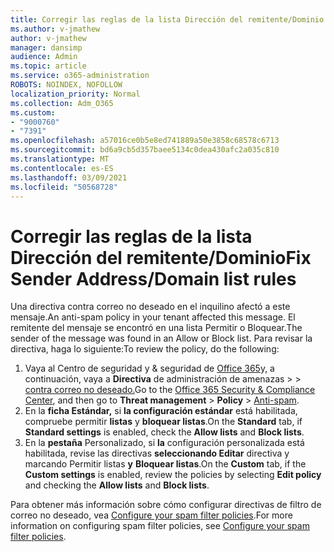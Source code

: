 ```yaml
---
title: Corregir las reglas de la lista Dirección del remitente/Dominio
ms.author: v-jmathew
author: v-jmathew
manager: dansimp
audience: Admin
ms.topic: article
ms.service: o365-administration
ROBOTS: NOINDEX, NOFOLLOW
localization_priority: Normal
ms.collection: Adm_O365
ms.custom:
- "9000760"
- "7391"
ms.openlocfilehash: a57016ce0b5e8ed741889a50e3858c68578c6713
ms.sourcegitcommit: bd6a9cb5d357baee5134c0dea430afc2a035c810
ms.translationtype: MT
ms.contentlocale: es-ES
ms.lasthandoff: 03/09/2021
ms.locfileid: "50568728"
---
```

# <a name="fix-sender-addressdomain-list-rules"></a><span data-ttu-id="f9d77-102">Corregir las reglas de la lista Dirección del remitente/Dominio</span><span class="sxs-lookup"><span data-stu-id="f9d77-102">Fix Sender Address/Domain list rules</span></span>

<span data-ttu-id="f9d77-103">Una directiva contra correo no deseado en el inquilino afectó a este mensaje.</span><span class="sxs-lookup"><span data-stu-id="f9d77-103">An anti-spam policy in your tenant affected this message.</span></span> <span data-ttu-id="f9d77-104">El remitente del mensaje se encontró en una lista Permitir o Bloquear.</span><span class="sxs-lookup"><span data-stu-id="f9d77-104">The sender of the message was found in an Allow or Block list.</span></span> <span data-ttu-id="f9d77-105">Para revisar la directiva, haga lo siguiente:</span><span class="sxs-lookup"><span data-stu-id="f9d77-105">To review the policy, do the following:</span></span>

1. <span data-ttu-id="f9d77-106">Vaya al Centro de seguridad y & seguridad de [Office 365](https://go.microsoft.com/fwlink/p/?linkid=2077143)y, a continuación, vaya a **Directiva** de administración de amenazas  >    >  [contra correo no deseado.](https://go.microsoft.com/fwlink/?linkid=2101518)</span><span class="sxs-lookup"><span data-stu-id="f9d77-106">Go to the [Office 365 Security & Compliance Center](https://go.microsoft.com/fwlink/p/?linkid=2077143), and then go to **Threat management** > **Policy** > [Anti-spam](https://go.microsoft.com/fwlink/?linkid=2101518).</span></span>
2. <span data-ttu-id="f9d77-107">En la **ficha Estándar,** si **la configuración estándar** está habilitada, compruebe permitir **listas** y **bloquear listas**.</span><span class="sxs-lookup"><span data-stu-id="f9d77-107">On the **Standard** tab, if **Standard settings** is enabled, check the **Allow lists** and **Block lists**.</span></span>
3. <span data-ttu-id="f9d77-108">En la **pestaña** Personalizado, si **la** configuración personalizada está habilitada, revise las directivas **seleccionando Editar** directiva y marcando Permitir listas **y** **Bloquear listas**.</span><span class="sxs-lookup"><span data-stu-id="f9d77-108">On the **Custom** tab, if the **Custom settings** is enabled, review the policies by selecting **Edit policy** and checking the **Allow lists** and **Block lists**.</span></span>

<span data-ttu-id="f9d77-109">Para obtener más información sobre cómo configurar directivas de filtro de correo no deseado, vea [Configure your spam filter policies](https://go.microsoft.com/fwlink/?linkid=2101431).</span><span class="sxs-lookup"><span data-stu-id="f9d77-109">For more information on configuring spam filter policies, see [Configure your spam filter policies](https://go.microsoft.com/fwlink/?linkid=2101431).</span></span>
